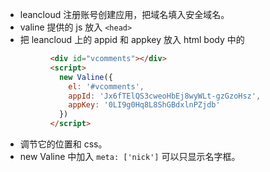 - leancloud 注册账号创建应用，把域名填入安全域名。
- valine 提供的 js 放入 `<head>`
- 把 leancloud 上的 appid 和 appkey 放入 html body 中的

```html
          <div id="vcomments"></div>
          <script>
            new Valine({
              el: '#vcomments',
              appId: 'Jx6fTElQS3cweoHbEj8wyWLt-gzGzoHsz',
              appKey: '0LI9g0Hq8L8ShGBdxlnPZjdb'
            })
          </script>
```

- 调节它的位置和 css。
- new Valine 中加入 `meta: ['nick']` 可以只显示名字框。

